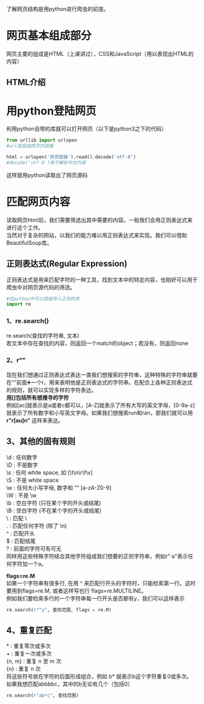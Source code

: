 了解网页结构是用python进行爬虫的前提。  
# 网页基本组成部分
网页主要的组成是HTML（上课讲过），CSS和JavaScript（用以表现出HTML的内容）  
## HTML介绍

# 用python登陆网页
利用python自带的库就可以打开网页（以下是python3之下的代码）  
```python
from urllib import urlopen
#url就是指网页的链接

html = urlopen('网页链接').read().decode('utf-8')
#decode('utf-8')用于解析中文内容
```
这样就用python读取出了网页源码
# 匹配网页内容
读取网页html后，我们需要筛选出其中需要的内容。一般我们会用正则表达式来进行这个工作。  
当然对于复杂的网站，以我们的能力难以用正则表达式来实现。我们可以借助BeautifulSoup库。
## 正则表达式(Regular Expression)
正则表达式是用来匹配字符的一种工具，找到文本中的特定内容，也刚好可以用于爬虫中对网页源代码的筛选。
```python
#在python中可以直接导入正则的库
import re
```
### 1、re.search()
re.search(查找的字符串, 文本)  
若文本中存在查找的内容，则返回一个match的object；若没有，则返回none  
### 2、r“”
现在我们想通过正则表达式表达一类我们想搜索的字符串，这种特殊的字符串就要在“”前面➕️一个r，用来表明他是正则表达式的字符串。在配合上各种正则表达式的规则，就可以实现多样的字符表达。  
**用[]包括所有想搜寻的字符**  
例如[ac]就表示是a或者c都可以，[A-Z]就表示了所有大写的英文字母，[0-9a-z]就表示了所有数字和小写英文字母。如果我们想搜索run和ran，那我们就可以用 **r"r[au]n"** 这样来表达。  
## 3、其他的固有规则  
\d : 任何数字  
\D : 不是数字  
\s : 任何 white space, 如 [\t\n\r\f\v]  
\S : 不是 white space  
\w : 任何大小写字母, 数字和 “” [a-zA-Z0-9]  
\W : 不是 \w  
\b : 空白字符 (只在某个字的开头或结尾)  
\B : 空白字符 (不在某个字的开头或结尾)  
\\ : 匹配 \  
. : 匹配任何字符 (除了 \n)  
^ : 匹配开头  
$ : 匹配结尾  
? : 前面的字符可有可无  
同样用这些特殊字符结合其他字符组成我们想要的正则字符串，例如r"·a"表示任何字符加一个a。  
  
**flags=re.M**  
如果一个字符串有很多行, 在用 ^ 来匹配行开头的字符时，只能检索第一行。这时要用到flags=re.M, 或者这样写也行 flags=re.MULTILINE。  
例如我们要检索多行的一个字符串每一行开头是否都有y，我们可以这样表示  
```python
re.search(r"^y", 查找范围, flags = re.M)
```
## 4、重复匹配
\* : 重复零次或多次  
\+ : 重复一次或多次  
{n, m} : 重复 n 至 m 次  
{n} : 重复 n 次  
将这些符号放在字符的后面形成组合，例如 b* 就表示b这个字符重复0或多次。  
如果我想匹配abbbbc，其中的b无论有几个（包括0）  
```python
re.search(r"ab*c", 查找范围)
```




